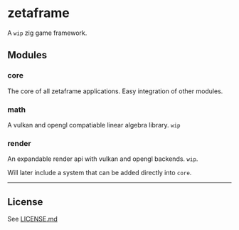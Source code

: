 # zetaframe

A `wip` zig game framework.

## Modules

### core

The core of all zetaframe applications. Easy integration of other modules.

### math

A vulkan and opengl compatiable linear algebra library. `wip`

### render

An expandable render api with vulkan and opengl backends. `wip`.

Will later include a system that can be added directly into `core`.

---

## License

See [LICENSE.md](../blob/master/LICENSE.md)